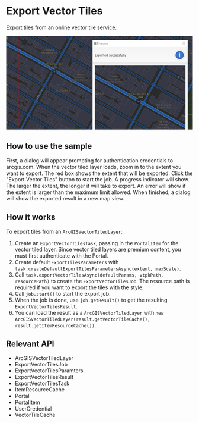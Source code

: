 # Export Vector Tiles

Export tiles from an online vector tile service.

![](ExportVectorTiles.png)

## How to use the sample

First, a dialog will appear prompting for authentication credentials to arcgis.com. When the vector tiled layer 
loads, zoom in to the extent you want to export. The red box shows the extent that will be exported. Click the 
"Export Vector Tiles" button to start the job. A progress indicator will show. The larger the extent, the longer it 
will take to export. An error will show if the extent is larger than the maximum limit allowed. When finished, a 
dialog will show the exported result in a new map view.

## How it works

To export tiles from an `ArcGISVectorTiledLayer`:

  1. Create an `ExportVectorTilesTask`, passing in the `PortalItem` for the vector tiled layer. 
  Since vector tiled layers are premium content, you must first authenticate with the Portal.
  2. Create default `ExportTilesParameters` with `task.createDefaultExportTilesParametersAsync(extent, maxScale)`.
  3. Call `task.exportVectorTilesAsync(defaultParams, vtpkPath, resourcePath)` to create the 
  `ExportVectorTilesJob`. The resource path is required if you want to export the tiles with the style.
  4. Call `job.start()` to start the export job.
  5. When the job is done, use `job.getResult()` to get the resulting 
  `ExportVectorTilesResult`.
  6. You can load the result as a `ArcGISVectorTiledLayer` with `new ArcGISVectorTiledLayer(result.getVectorTileCache(), result.getItemResourceCache())`.


## Relevant API


*   ArcGISVectorTiledLayer
*   ExportVectorTilesJob
*   ExportVectorTilesParamters
*   ExportVectorTilesResult
*   ExportVectorTilesTask
*   ItemResourceCache
*   Portal
*   PortalItem
*   UserCredential
*   VectorTileCache

